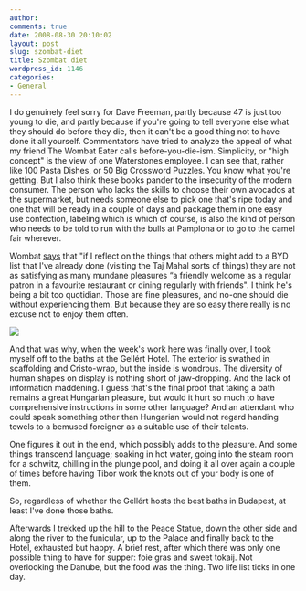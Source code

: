 ```yaml
---
author:
comments: true
date: 2008-08-30 20:10:02
layout: post
slug: szombat-diet
title: Szombat diet
wordpress_id: 1146
categories:
- General
---
```


I do genuinely feel sorry for Dave Freeman, partly because 47 is just too young to die, and partly because if you're going to tell everyone else what they should do before they die, then it can't be a good thing not to have done it all yourself. Commentators have tried to analyze the appeal of what my friend The Wombat Eater calls before-you-die-ism. Simplicity, or "high concept" is the view of one Waterstones employee. I can see that, rather like 100 Pasta Dishes, or 50 Big Crossword Puzzles. You know what you're getting. But I also think these books pander to the insecurity of the modern consumer. The person who lacks the skills to choose their own avocados at the supermarket, but needs someone else to pick one that's ripe today and one that will be ready in a couple of days and package them in one easy use confection, labeling which is which of course, is also the kind of person who needs to be told to run with the bulls at Pamplona or to go to the camel fair wherever.

Wombat [says](http://jeremycherfas.net/2008/08/27/something-to-keep-you-busy/#comment-10998) that "if I reflect on the things that others might add to a BYD list that I've already done (visiting the Taj Mahal sorts of things) they are not as satisfying as many mundane pleasures “a friendly welcome as a regular patron in a favourite restaurant or dining regularly with friends". I think he's being a bit too quotidian. Those are fine pleasures, and no-one should die without experiencing them. But because they are so easy there really is no excuse not to enjoy them often.

![](/uploads/2008/08/124819293_c77741586f_m.jpg)

And that was why, when the week's work here was finally over, I took myself off to the baths at the Gellért Hotel. The exterior is swathed in scaffolding and Cristo-wrap, but the inside is wondrous. The diversity of human shapes on display is nothing short of jaw-dropping. And the lack of information maddening. I guess that's the final proof that taking a bath remains a great Hungarian pleasure, but would it hurt so much to have comprehensive instructions in some other language? And an attendant who could speak something other than Hungarian would not regard handing towels to a bemused foreigner as a suitable use of their talents.

One figures it out in the end, which possibly adds to the pleasure. And some things transcend language; soaking in hot water, going into the steam room for a schwitz, chilling in the plunge pool, and doing it all over again a couple of times before having Tibor work the knots out of your body is one of them.

So, regardless of whether the Gellért hosts the best baths in Budapest, at least I've done those baths.

Afterwards I trekked up the hill to the Peace Statue, down the other side and along the river to the funicular, up to the Palace and finally back to the Hotel, exhausted but happy. A brief rest, after which there was only one possible thing to have for supper: foie gras and sweet tokaij. Not overlooking the Danube, but the food was the thing. Two life list ticks in one day.
